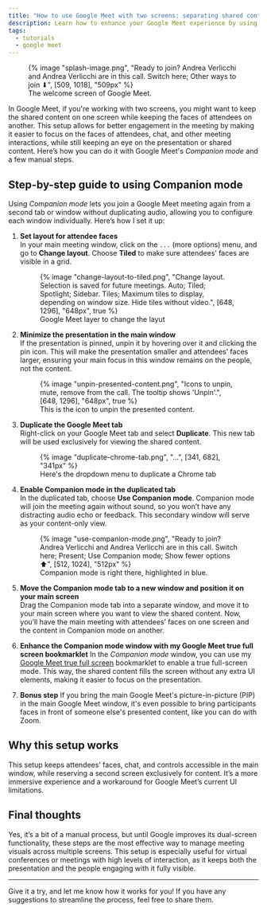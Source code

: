 ```yaml
---
title: "How to use Google Meet with two screens: separating shared content and attendees' faces"
description: Learn how to enhance your Google Meet experience by using Companion mode to separate shared content and attendees' faces across two screens for better focus and engagement.
tags:
  - tutorials
  - google meet
---
```


<figure>
	{% image "splash-image.png", "Ready to join? Andrea Verlicchi and Andrea Verlicchi are in this call. Switch here; Other ways to join ⬇", [509, 1018], "509px" %}
	<figcaption>The welcome screen of Google Meet.</figcaption>
</figure>

In Google Meet, if you're working with two screens, you might want to keep the shared content on one screen while keeping the faces of attendees on another. This setup allows for better engagement in the meeting by making it easier to focus on the faces of attendees, chat, and other meeting interactions, while still keeping an eye on the presentation or shared content. Here’s how you can do it with Google Meet's *Companion mode* and a few manual steps.

## Step-by-step guide to using Companion mode

Using *Companion mode* lets you join a Google Meet meeting again from a second tab or window without duplicating audio, allowing you to configure each window individually. Here’s how I set it up:

1. **Set layout for attendee faces**  
   In your main meeting window, click on the `...` (more options) menu, and go to **Change layout**. Choose **Tiled** to make sure attendees’ faces are visible in a grid.

    <figure>
        {% image "change-layout-to-tiled.png", "Change layout. Selection is saved for future meetings. Auto; Tiled; Spotlight; Sidebar. Tiles; Maximum tiles to display, depending on window size. Hide tiles without video.", [648, 1296], "648px", true %}
        <figcaption>Google Meet layer to change the layut</figcaption>
    </figure>


2. **Minimize the presentation in the main window**  
   If the presentation is pinned, unpin it by hovering over it and clicking the pin icon. This will make the presentation smaller and attendees’ faces larger, ensuring your main focus in this window remains on the people, not the content.

    <figure>
        {% image "unpin-presented-content.png", "Icons to unpin, mute, remove from the call. The tooltip shows 'Unpin'.", [648, 1296], "648px", true %}
        <figcaption>This is the icon to unpin the presented content.</figcaption>
    </figure>

3. **Duplicate the Google Meet tab**  
   Right-click on your Google Meet tab and select **Duplicate**. This new tab will be used exclusively for viewing the shared content.

    <figure>
        {% image "duplicate-chrome-tab.png", "...", [341, 682], "341px" %}
        <figcaption>Here's the dropdown menu to duplicate a Chrome tab</figcaption>
    </figure>

4. **Enable Companion mode in the duplicated tab**  
   In the duplicated tab, choose **Use Companion mode**. Companion mode will join the meeting again without sound, so you won’t have any distracting audio echo or feedback. This secondary window will serve as your content-only view.

    <figure>
        {% image "use-companion-mode.png", "Ready to join? Andrea Verlicchi and Andrea Verlicchi are in this call. Switch here; Present; Use Companion mode; Show fewer options ⬆️", [512, 1024], "512px" %}
        <figcaption>Companion mode is right there, highlighted in blue.</figcaption>
    </figure>

5. **Move the Companion mode tab to a new window and position it on your main screen**  
   Drag the Companion mode tab into a separate window, and move it to your main screen where you want to view the shared content. Now, you’ll have the main meeting with attendees’ faces on one screen and the content in Companion mode on another.

6. **Enhance the Companion mode window with my Google Meet true full screen bookmarklet**
   In the *Companion mode* window, you can use my [Google Meet true full screen](https://github.com/verlok/google-meet-true-full-screen/) bookmarklet to enable a true full-screen mode. This way, the shared content fills the screen without any extra UI elements, making it easier to focus on the presentation.

7. **Bonus step** If you bring the main Google Meet's picture-in-picture (PIP) in the main Google Meet window, it's even possible to bring participants faces in front of someone else's presented content, like you can do with Zoom.

## Why this setup works

This setup keeps attendees’ faces, chat, and controls accessible in the main window, while reserving a second screen exclusively for content. It’s a more immersive experience and a workaround for Google Meet’s current UI limitations.

## Final thoughts

Yes, it’s a bit of a manual process, but until Google improves its dual-screen functionality, these steps are the most effective way to manage meeting visuals across multiple screens. This setup is especially useful for virtual conferences or meetings with high levels of interaction, as it keeps both the presentation and the people engaging with it fully visible.

---

Give it a try, and let me know how it works for you! If you have any suggestions to streamline the process, feel free to share them.




